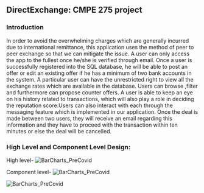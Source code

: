 ## DirectExchange: CMPE 275 project

### Introduction
In order to avoid the overwhelming charges which are generally incurred due to international remittance, this application uses the method of peer to peer exchange so that we can mitigate the issue. A user can only access the app to the fullest once he/she is verified through email. Once a user is successfully registered into the SQL database, he will be able to post an offer or edit an existing offer if he has a minimum of two bank accounts in the system. A particular user can have the unrestricted right to view all the exchange rates which are available in the database. Users can browse ,filter and furthermore can propose counter offers. A user is able to keep an eye on his history related to transactions, which will also play a role in deciding the reputation score.Users can also interact with each through the messaging feature which is implemented in our application. Once the deal is made between two users, they will receive an email regarding this information and they have to proceed with the transaction within ten minutes or else the deal will be cancelled. 

### High Level and Component Level Design:

High level-
![BarCharts_PreCovid](https://github.com/kailashnath979/DirectExchange/blob/main/images/high_level.jpg?raw=true)

Component level-
![BarCharts_PreCovid](https://github.com/kailashnath979/DirectExchange/blob/main/images/component_level.jpg?raw=true)

![BarCharts_PreCovid](https://github.com/kailashnath979/DirectExchange/blob/main/images/er.jpg?raw=true)

